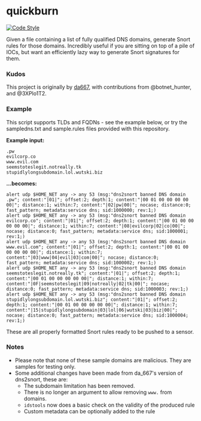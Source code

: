 # quickburn

[![Code Style](https://img.shields.io/badge/code%20style-black-black)](https://github.com/psf/black)

Given a file containing a list of fully qualified DNS domains, generate Snort rules for those domains. Incredibly useful if you are sitting on top of a pile of IOCs, but want an efficiently lazy way to generate Snort signatures for them.

### Kudos

This project is originally by [da667](https://github.com/da667), with contributions from @botnet_hunter, and @3XPlo1T2.

### Example

This script supports TLDs and FQDNs - see the example below, or try the sampledns.txt and sample.rules files provided with this repository.

**Example input:**

```
.pw
evilcorp.co
www.evil.com
seemstoteslegit.notreally.tk
stupidlylongsubdomain.lol.wutski.biz
```

**...becomes:**

```
alert udp $HOME_NET any -> any 53 (msg:"dns2snort banned DNS domain .pw"; content:"|01|"; offset:2; depth:1; content:"|00 01 00 00 00 00 00|"; distance:1; within:7; content:"|02|pw|00|"; nocase; distance:0; fast_pattern; metadata:service dns; sid:1000000; rev:1;)
alert udp $HOME_NET any -> any 53 (msg:"dns2snort banned DNS domain evilcorp.co"; content:"|01|"; offset:2; depth:1; content:"|00 01 00 00 00 00 00|"; distance:1; within:7; content:"|08|evilcorp|02|co|00|"; nocase; distance:0; fast_pattern; metadata:service dns; sid:1000001; rev:1;)
alert udp $HOME_NET any -> any 53 (msg:"dns2snort banned DNS domain www.evil.com"; content:"|01|"; offset:2; depth:1; content:"|00 01 00 00 00 00 00|"; distance:1; within:7; content:"|03|www|04|evil|03|com|00|"; nocase; distance:0; fast_pattern; metadata:service dns; sid:1000002; rev:1;)
alert udp $HOME_NET any -> any 53 (msg:"dns2snort banned DNS domain seemstoteslegit.notreally.tk"; content:"|01|"; offset:2; depth:1; content:"|00 01 00 00 00 00 00|"; distance:1; within:7; content:"|0F|seemstoteslegit|09|notreally|02|tk|00|"; nocase; distance:0; fast_pattern; metadata:service dns; sid:1000003; rev:1;)
alert udp $HOME_NET any -> any 53 (msg:"dns2snort banned DNS domain stupidlylongsubdomain.lol.wutski.biz"; content:"|01|"; offset:2; depth:1; content:"|00 01 00 00 00 00 00|"; distance:1; within:7; content:"|15|stupidlylongsubdomain|03|lol|06|wutski|03|biz|00|"; nocase; distance:0; fast_pattern; metadata:service dns; sid:1000004; rev:1;)
```

These are all properly formatted Snort rules ready to be pushed to a sensor.

### Notes

* Please note that none of these sample domains are malicious. They are samples for testing only.
* Some additional changes have been made from da_667's version of dns2snort, these are:
  * The subdomain limitation has been removed.
  * There is no longer an argument to allow removing `www.` from domains.
  * `idstools` now does a basic check on the validity of the produced rule
  * Custom metadata can be optionally added to the rule